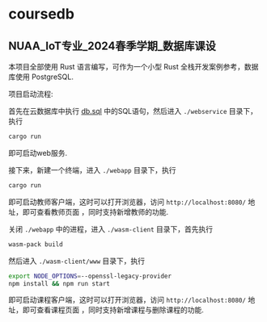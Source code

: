 # coursedb
## NUAA_IoT专业_2024春季学期_数据库课设

本项目全部使用 Rust 语言编写，可作为一个小型 Rust 全栈开发案例参考，数据库使用 PostgreSQL.

项目启动流程:

首先在云数据库中执行 [db.sql](./sql/db.sql) 中的SQL语句，然后进入 `./webservice` 目录下，执行
```sh
cargo run
```
即可启动web服务.

接下来，新建一个终端，进入 `./webapp` 目录下，执行
```sh
cargo run
```
即可启动教师客户端，这时可以打开浏览器，访问 `http://localhost:8080/` 地址，即可查看教师页面
，同时支持新增教师的功能.

关闭 `./webapp` 中的进程，进入 `./wasm-client` 目录下，首先执行
```sh
wasm-pack build
```
然后进入 `./wasm-client/www` 目录下，执行
```sh
export NODE_OPTIONS=--openssl-legacy-provider
npm install && npm run start
```
即可启动课程客户端，这时可以打开浏览器，访问 `http://localhost:8080/` 地址，即可查看课程页面
，同时支持新增课程与删除课程的功能.